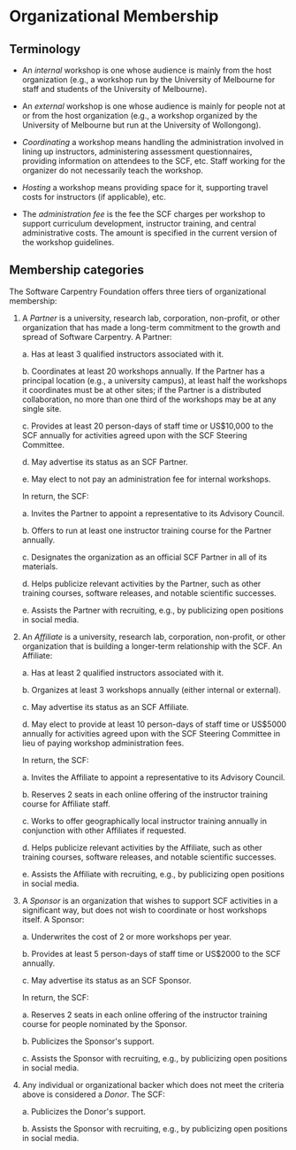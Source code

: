 Organizational Membership
=========================

Terminology
-----------

*   An *internal* workshop is one whose audience is mainly from the host
    organization (e.g., a workshop run by the University of Melbourne
    for staff and students of the University of Melbourne).

*   An *external* workshop is one whose audience is mainly for people not
    at or from the host organization (e.g., a workshop organized by the
    University of Melbourne but run at the University of Wollongong).

*   *Coordinating* a workshop means handling the administration involved
    in lining up instructors, administering assessment questionnaires,
    providing information on attendees to the SCF, etc.  Staff working
    for the organizer do not necessarily teach the workshop.

*   *Hosting* a workshop means providing space for it, supporting travel
    costs for instructors (if applicable), etc.

*   The *administration fee* is the fee the SCF charges per workshop to
    support curriculum development, instructor training, and central
    administrative costs.  The amount is specified in the current version
    of the workshop guidelines.

Membership categories
---------------------

The Software Carpentry Foundation offers three tiers of
organizational membership:

1.  A *Partner* is a university, research lab, corporation,
    non-profit, or other organization that has made a long-term
    commitment to the growth and spread of Software Carpentry.  A
    Partner:

    a.  Has at least 3 qualified instructors associated with it.

    b.  Coordinates at least 20 workshops annually.  If the Partner
        has a principal location (e.g., a university campus), at least
        half the workshops it coordinates must be at other sites; if
        the Partner is a distributed collaboration, no more than one
        third of the workshops may be at any single site.

    c.  Provides at least 20 person-days of staff time or US$10,000 to
        the SCF annually for activities agreed upon with the SCF
        Steering Committee.

    d.  May advertise its status as an SCF Partner.

    e.  May elect to not pay an administration fee for internal
        workshops.

    In return, the SCF:

    a.  Invites the Partner to appoint a representative to its
        Advisory Council.

    b.  Offers to run at least one instructor training course for the
        Partner annually.

    c.  Designates the organization as an official SCF Partner in all
        of its materials.

    d.  Helps publicize relevant activities by the Partner, such as
        other training courses, software releases, and notable
        scientific successes.

    e.  Assists the Partner with recruiting, e.g., by publicizing open
        positions in social media.

2.  An *Affiliate* is a university, research lab, corporation,
    non-profit, or other organization that is building a longer-term
    relationship with the SCF.  An Affiliate:

    a.  Has at least 2 qualified instructors associated with it.

    b.  Organizes at least 3 workshops annually (either internal or
        external).

    c.  May advertise its status as an SCF Affiliate.

    d.  May elect to provide at least 10 person-days of staff time or
        US$5000 annually for activities agreed upon with the SCF
        Steering Committee in lieu of paying workshop administration
        fees.

    In return, the SCF:

    a.  Invites the Affiliate to appoint a representative to its
        Advisory Council.

    b.  Reserves 2 seats in each online offering of the instructor
        training course for Affiliate staff.

    c.  Works to offer geographically local instructor training
        annually in conjunction with other Affiliates if requested.

    d.  Helps publicize relevant activities by the Affiliate, such as
        other training courses, software releases, and notable
        scientific successes.

    e.  Assists the Affiliate with recruiting, e.g., by publicizing
        open positions in social media.

3.  A *Sponsor* is an organization that wishes to support SCF
    activities in a significant way, but does not wish to coordinate
    or host workshops itself.  A Sponsor:

    a.  Underwrites the cost of 2 or more workshops per year.

    b.  Provides at least 5 person-days of staff time or US$2000 to
        the SCF annually.

    c.  May advertise its status as an SCF Sponsor.

    In return, the SCF:

    a.  Reserves 2 seats in each online offering of the instructor
        training course for people nominated by the Sponsor.

    b.  Publicizes the Sponsor's support.

    c.  Assists the Sponsor with recruiting, e.g., by publicizing
        open positions in social media.

4.  Any individual or organizational backer which does not meet the
    criteria above is considered a *Donor*.  The SCF:

    a.  Publicizes the Donor's support.

    b.  Assists the Sponsor with recruiting, e.g., by publicizing
        open positions in social media.
